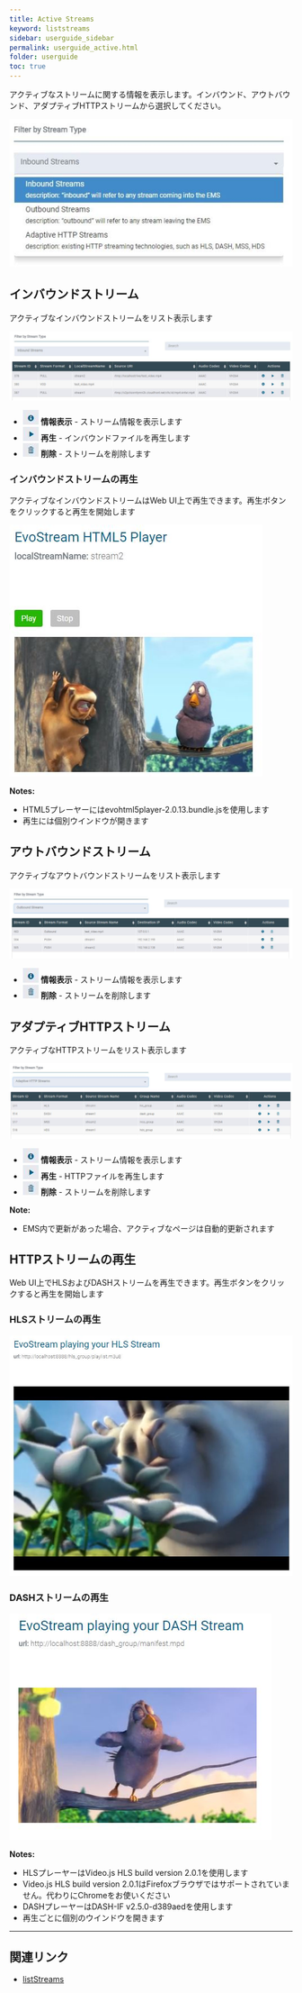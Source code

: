 ```yaml
---
title: Active Streams
keyword: liststreams
sidebar: userguide_sidebar
permalink: userguide_active.html
folder: userguide
toc: true
---
```


アクティブなストリームに関する情報を表示します。インバウンド、アウトバウンド、アダプティブHTTPストリームから選択してください。

![](images/userguide/activedropdown.jpg)



## インバウンドストリーム

アクティブなインバウンドストリームをリスト表示します

![](images/userguide/Active_inbound.JPG)

- ![](images/userguide/Config_info.JPG)   **情報表示** - ストリーム情報を表示します
- ![](images/userguide/VOD_play.JPG)   **再生** - インバウンドファイルを再生します
- ![](images/userguide/VOD_delete.JPG)   **削除** - ストリームを削除します




### インバウンドストリームの再生

アクティブなインバウンドストリームはWeb UI上で再生できます。再生ボタンをクリックすると再生を開始します


![](images/userguide/active_playhtml5.JPG)



**Notes:**

- HTML5プレーヤーにはevohtml5player-2.0.13.bundle.jsを使用します
- 再生には個別ウインドウが開きます





## アウトバウンドストリーム

アクティブなアウトバウンドストリームをリスト表示します

![](images/userguide/Active_outbound.JPG)

- ![](images/userguide/Config_info.JPG)   **情報表示** - ストリーム情報を表示します
- ![](images/userguide/VOD_delete.JPG)   **削除** - ストリームを削除します






## アダプティブHTTPストリーム

アクティブなHTTPストリームをリスト表示します

![](images/userguide/Active_http.jpg)



- ![](images/userguide/Config_info.JPG)   **情報表示** - ストリーム情報を表示します
- ![](images/userguide/VOD_play.JPG)   **再生** - HTTPファイルを再生します
- ![](images/userguide/VOD_delete.JPG)   **削除** - ストリームを削除します




**Note:**

- EMS内で更新があった場合、アクティブなページは自動的更新されます




## HTTPストリームの再生

Web UI上でHLSおよびDASHストリームを再生できます。再生ボタンをクリックすると再生を開始します



### HLSストリームの再生

![](images/userguide/active_playhls.JPG)



### DASHストリームの再生

![](images/userguide/active_playdash.JPG)

**Notes:**

- HLSプレーヤーはVideo.js HLS build version 2.0.1を使用します
- Video.js HLS build version 2.0.1はFirefoxブラウザではサポートされていません。代わりにChromeをお使いください
- DASHプレーヤーはDASH-IF v2.5.0-d389aedを使用します
- 再生ごとに個別のウインドウを開きます

------

## 関連リンク

- [listStreams]([](/api/listStreams.html))

  ​
